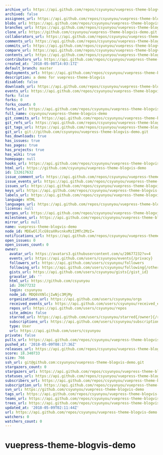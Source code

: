 ```yaml
---
archive_url: https://api.github.com/repos/csyunyou/vuepress-theme-blogvis-demo/{archive_format}{/ref}
archived: false
assignees_url: https://api.github.com/repos/csyunyou/vuepress-theme-blogvis-demo/assignees{/user}
blobs_url: https://api.github.com/repos/csyunyou/vuepress-theme-blogvis-demo/git/blobs{/sha}
branches_url: https://api.github.com/repos/csyunyou/vuepress-theme-blogvis-demo/branches{/branch}
clone_url: https://github.com/csyunyou/vuepress-theme-blogvis-demo.git
collaborators_url: https://api.github.com/repos/csyunyou/vuepress-theme-blogvis-demo/collaborators{/collaborator}
comments_url: https://api.github.com/repos/csyunyou/vuepress-theme-blogvis-demo/comments{/number}
commits_url: https://api.github.com/repos/csyunyou/vuepress-theme-blogvis-demo/commits{/sha}
compare_url: https://api.github.com/repos/csyunyou/vuepress-theme-blogvis-demo/compare/{base}...{head}
contents_url: https://api.github.com/repos/csyunyou/vuepress-theme-blogvis-demo/contents/{+path}
contributors_url: https://api.github.com/repos/csyunyou/vuepress-theme-blogvis-demo/contributors
created_at: '2018-05-08T14:03:17Z'
default_branch: master
deployments_url: https://api.github.com/repos/csyunyou/vuepress-theme-blogvis-demo/deployments
description: a demo for vuepress-theme-blogvis
disabled: false
downloads_url: https://api.github.com/repos/csyunyou/vuepress-theme-blogvis-demo/downloads
events_url: https://api.github.com/repos/csyunyou/vuepress-theme-blogvis-demo/events
fork: false
forks: 0
forks_count: 0
forks_url: https://api.github.com/repos/csyunyou/vuepress-theme-blogvis-demo/forks
full_name: csyunyou/vuepress-theme-blogvis-demo
git_commits_url: https://api.github.com/repos/csyunyou/vuepress-theme-blogvis-demo/git/commits{/sha}
git_refs_url: https://api.github.com/repos/csyunyou/vuepress-theme-blogvis-demo/git/refs{/sha}
git_tags_url: https://api.github.com/repos/csyunyou/vuepress-theme-blogvis-demo/git/tags{/sha}
git_url: git://github.com/csyunyou/vuepress-theme-blogvis-demo.git
has_downloads: true
has_issues: true
has_pages: true
has_projects: true
has_wiki: true
homepage: null
hooks_url: https://api.github.com/repos/csyunyou/vuepress-theme-blogvis-demo/hooks
html_url: https://github.com/csyunyou/vuepress-theme-blogvis-demo
id: 132617632
issue_comment_url: https://api.github.com/repos/csyunyou/vuepress-theme-blogvis-demo/issues/comments{/number}
issue_events_url: https://api.github.com/repos/csyunyou/vuepress-theme-blogvis-demo/issues/events{/number}
issues_url: https://api.github.com/repos/csyunyou/vuepress-theme-blogvis-demo/issues{/number}
keys_url: https://api.github.com/repos/csyunyou/vuepress-theme-blogvis-demo/keys{/key_id}
labels_url: https://api.github.com/repos/csyunyou/vuepress-theme-blogvis-demo/labels{/name}
language: HTML
languages_url: https://api.github.com/repos/csyunyou/vuepress-theme-blogvis-demo/languages
license: null
merges_url: https://api.github.com/repos/csyunyou/vuepress-theme-blogvis-demo/merges
milestones_url: https://api.github.com/repos/csyunyou/vuepress-theme-blogvis-demo/milestones{/number}
mirror_url: null
name: vuepress-theme-blogvis-demo
node_id: MDEwOlJlcG9zaXRvcnkxMzI2MTc2MzI=
notifications_url: https://api.github.com/repos/csyunyou/vuepress-theme-blogvis-demo/notifications{?since,all,participating}
open_issues: 0
open_issues_count: 0
owner:
  avatar_url: https://avatars3.githubusercontent.com/u/20677232?v=4
  events_url: https://api.github.com/users/csyunyou/events{/privacy}
  followers_url: https://api.github.com/users/csyunyou/followers
  following_url: https://api.github.com/users/csyunyou/following{/other_user}
  gists_url: https://api.github.com/users/csyunyou/gists{/gist_id}
  gravatar_id: ''
  html_url: https://github.com/csyunyou
  id: 20677232
  login: csyunyou
  node_id: MDQ6VXNlcjIwNjc3MjMy
  organizations_url: https://api.github.com/users/csyunyou/orgs
  received_events_url: https://api.github.com/users/csyunyou/received_events
  repos_url: https://api.github.com/users/csyunyou/repos
  site_admin: false
  starred_url: https://api.github.com/users/csyunyou/starred{/owner}{/repo}
  subscriptions_url: https://api.github.com/users/csyunyou/subscriptions
  type: User
  url: https://api.github.com/users/csyunyou
private: false
pulls_url: https://api.github.com/repos/csyunyou/vuepress-theme-blogvis-demo/pulls{/number}
pushed_at: '2018-05-09T08:17:36Z'
releases_url: https://api.github.com/repos/csyunyou/vuepress-theme-blogvis-demo/releases{/id}
score: 18.340733
size: 766
ssh_url: git@github.com:csyunyou/vuepress-theme-blogvis-demo.git
stargazers_count: 0
stargazers_url: https://api.github.com/repos/csyunyou/vuepress-theme-blogvis-demo/stargazers
statuses_url: https://api.github.com/repos/csyunyou/vuepress-theme-blogvis-demo/statuses/{sha}
subscribers_url: https://api.github.com/repos/csyunyou/vuepress-theme-blogvis-demo/subscribers
subscription_url: https://api.github.com/repos/csyunyou/vuepress-theme-blogvis-demo/subscription
svn_url: https://github.com/csyunyou/vuepress-theme-blogvis-demo
tags_url: https://api.github.com/repos/csyunyou/vuepress-theme-blogvis-demo/tags
teams_url: https://api.github.com/repos/csyunyou/vuepress-theme-blogvis-demo/teams
trees_url: https://api.github.com/repos/csyunyou/vuepress-theme-blogvis-demo/git/trees{/sha}
updated_at: '2018-05-09T02:11:44Z'
url: https://api.github.com/repos/csyunyou/vuepress-theme-blogvis-demo
watchers: 0
watchers_count: 0
---
```

# vuepress-theme-blogvis-demo
